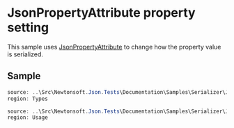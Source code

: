 ﻿# JsonPropertyAttribute property setting

This sample uses [JsonPropertyAttribute](/api/newtonsoft/json/jsonpropertyattribute/) to change how the property value is serialized.

## Sample

```csharp Types
source: ..\Src\Newtonsoft.Json.Tests\Documentation\Samples\Serializer\JsonPropertyPropertyLevelSetting.cs
region: Types
```

```csharp Usage
source: ..\Src\Newtonsoft.Json.Tests\Documentation\Samples\Serializer\JsonPropertyPropertyLevelSetting.cs
region: Usage
```
